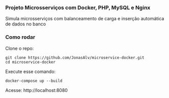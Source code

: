### Projeto Microsserviços com Docker, PHP, MySQL e Nginx
Simula microsserviços com balanceamento de carga e inserção automática de dados no banco

### Como rodar

Clone o repo:
```
git clone https://github.com/JonasAlv/microservice-docker.git
cd microservice-docker

```

Execute esse comando:
```
docker-compose up --build

```
Acesse: http://localhost:8080
